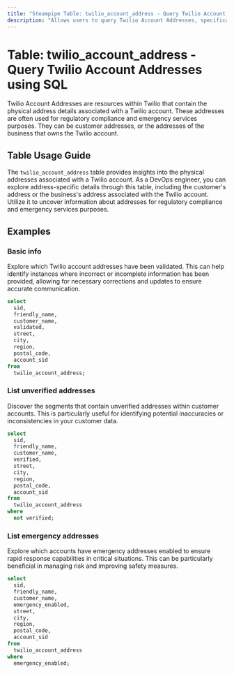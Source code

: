 ```yaml
---
title: "Steampipe Table: twilio_account_address - Query Twilio Account Addresses using SQL"
description: "Allows users to query Twilio Account Addresses, specifically the physical address details associated with a Twilio account."
---
```


# Table: twilio_account_address - Query Twilio Account Addresses using SQL

Twilio Account Addresses are resources within Twilio that contain the physical address details associated with a Twilio account. These addresses are often used for regulatory compliance and emergency services purposes. They can be customer addresses, or the addresses of the business that owns the Twilio account.

## Table Usage Guide

The `twilio_account_address` table provides insights into the physical addresses associated with a Twilio account. As a DevOps engineer, you can explore address-specific details through this table, including the customer's address or the business's address associated with the Twilio account. Utilize it to uncover information about addresses for regulatory compliance and emergency services purposes.

## Examples

### Basic info
Explore which Twilio account addresses have been validated. This can help identify instances where incorrect or incomplete information has been provided, allowing for necessary corrections and updates to ensure accurate communication.

```sql
select
  sid,
  friendly_name,
  customer_name,
  validated,
  street,
  city,
  region,
  postal_code,
  account_sid
from
  twilio_account_address;
```

### List unverified addresses
Discover the segments that contain unverified addresses within customer accounts. This is particularly useful for identifying potential inaccuracies or inconsistencies in your customer data.

```sql
select
  sid,
  friendly_name,
  customer_name,
  verified,
  street,
  city,
  region,
  postal_code,
  account_sid
from
  twilio_account_address
where
  not verified;
```

### List emergency addresses
Explore which accounts have emergency addresses enabled to ensure rapid response capabilities in critical situations. This can be particularly beneficial in managing risk and improving safety measures.

```sql
select
  sid,
  friendly_name,
  customer_name,
  emergency_enabled,
  street,
  city,
  region,
  postal_code,
  account_sid
from
  twilio_account_address
where
  emergency_enabled;
```
